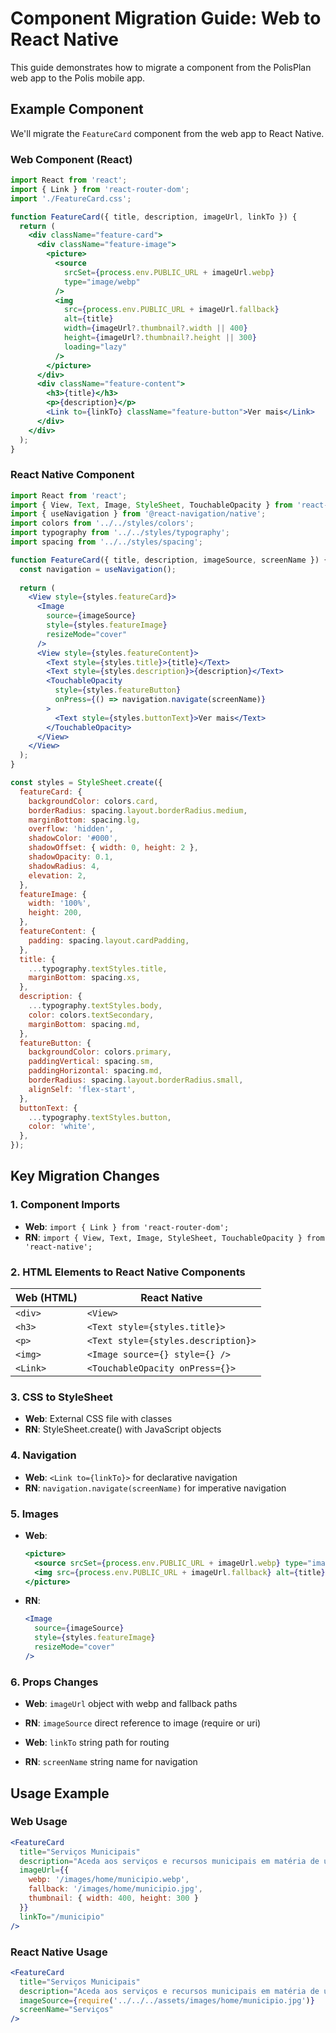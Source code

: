 # Component Migration Guide: Web to React Native

This guide demonstrates how to migrate a component from the PolisPlan web app to the Polis mobile app.

## Example Component

We'll migrate the `FeatureCard` component from the web app to React Native.

### Web Component (React)

```jsx
import React from 'react';
import { Link } from 'react-router-dom';
import './FeatureCard.css';

function FeatureCard({ title, description, imageUrl, linkTo }) {
  return (
    <div className="feature-card">
      <div className="feature-image">
        <picture>
          <source 
            srcSet={process.env.PUBLIC_URL + imageUrl.webp}
            type="image/webp"
          />
          <img 
            src={process.env.PUBLIC_URL + imageUrl.fallback}
            alt={title}
            width={imageUrl?.thumbnail?.width || 400}
            height={imageUrl?.thumbnail?.height || 300}
            loading="lazy"
          />
        </picture>
      </div>
      <div className="feature-content">
        <h3>{title}</h3>
        <p>{description}</p>
        <Link to={linkTo} className="feature-button">Ver mais</Link>
      </div>
    </div>
  );
}
```

### React Native Component

```jsx
import React from 'react';
import { View, Text, Image, StyleSheet, TouchableOpacity } from 'react-native';
import { useNavigation } from '@react-navigation/native';
import colors from '../../styles/colors';
import typography from '../../styles/typography';
import spacing from '../../styles/spacing';

function FeatureCard({ title, description, imageSource, screenName }) {
  const navigation = useNavigation();
  
  return (
    <View style={styles.featureCard}>
      <Image 
        source={imageSource}
        style={styles.featureImage}
        resizeMode="cover"
      />
      <View style={styles.featureContent}>
        <Text style={styles.title}>{title}</Text>
        <Text style={styles.description}>{description}</Text>
        <TouchableOpacity 
          style={styles.featureButton}
          onPress={() => navigation.navigate(screenName)}
        >
          <Text style={styles.buttonText}>Ver mais</Text>
        </TouchableOpacity>
      </View>
    </View>
  );
}

const styles = StyleSheet.create({
  featureCard: {
    backgroundColor: colors.card,
    borderRadius: spacing.layout.borderRadius.medium,
    marginBottom: spacing.lg,
    overflow: 'hidden',
    shadowColor: '#000',
    shadowOffset: { width: 0, height: 2 },
    shadowOpacity: 0.1,
    shadowRadius: 4,
    elevation: 2,
  },
  featureImage: {
    width: '100%',
    height: 200,
  },
  featureContent: {
    padding: spacing.layout.cardPadding,
  },
  title: {
    ...typography.textStyles.title,
    marginBottom: spacing.xs,
  },
  description: {
    ...typography.textStyles.body,
    color: colors.textSecondary,
    marginBottom: spacing.md,
  },
  featureButton: {
    backgroundColor: colors.primary,
    paddingVertical: spacing.sm,
    paddingHorizontal: spacing.md,
    borderRadius: spacing.layout.borderRadius.small,
    alignSelf: 'flex-start',
  },
  buttonText: {
    ...typography.textStyles.button,
    color: 'white',
  },
});
```

## Key Migration Changes

### 1. Component Imports

- **Web**: `import { Link } from 'react-router-dom';`
- **RN**: `import { View, Text, Image, StyleSheet, TouchableOpacity } from 'react-native';`

### 2. HTML Elements to React Native Components

| Web (HTML) | React Native |
|------------|--------------|
| `<div>` | `<View>` |
| `<h3>` | `<Text style={styles.title}>` |
| `<p>` | `<Text style={styles.description}>` |
| `<img>` | `<Image source={} style={} />` |
| `<Link>` | `<TouchableOpacity onPress={}>` |

### 3. CSS to StyleSheet

- **Web**: External CSS file with classes
- **RN**: StyleSheet.create() with JavaScript objects

### 4. Navigation

- **Web**: `<Link to={linkTo}>` for declarative navigation
- **RN**: `navigation.navigate(screenName)` for imperative navigation

### 5. Images

- **Web**: 
  ```jsx
  <picture>
    <source srcSet={process.env.PUBLIC_URL + imageUrl.webp} type="image/webp" />
    <img src={process.env.PUBLIC_URL + imageUrl.fallback} alt={title} />
  </picture>
  ```

- **RN**:
  ```jsx
  <Image 
    source={imageSource}
    style={styles.featureImage}
    resizeMode="cover"
  />
  ```

### 6. Props Changes

- **Web**: `imageUrl` object with webp and fallback paths
- **RN**: `imageSource` direct reference to image (require or uri)

- **Web**: `linkTo` string path for routing
- **RN**: `screenName` string name for navigation

## Usage Example

### Web Usage

```jsx
<FeatureCard
  title="Serviços Municipais"
  description="Aceda aos serviços e recursos municipais em matéria de urbanismo."
  imageUrl={{
    webp: '/images/home/municipio.webp',
    fallback: '/images/home/municipio.jpg',
    thumbnail: { width: 400, height: 300 }
  }}
  linkTo="/municipio"
/>
```

### React Native Usage

```jsx
<FeatureCard
  title="Serviços Municipais"
  description="Aceda aos serviços e recursos municipais em matéria de urbanismo."
  imageSource={require('../../../assets/images/home/municipio.jpg')}
  screenName="Serviços"
/>
``` 